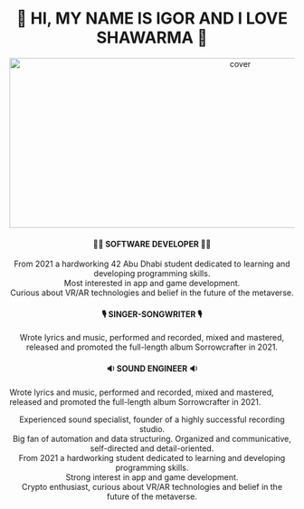 <div align="center">
<h1><b>🌯 HI, MY NAME IS IGOR AND I LOVE SHAWARMA 🌯</b></h1>
</div>
<div align="center">
<img width="800pxl" height = "300pxl" src="https://media4.giphy.com/media/lovPEehUzdQRi1bgKk/giphy.gif?cid=6c09b952frrbu9kcwkj0c5562ms9w2n35h8kkihqfw2ag1cw&rid=giphy.gif&ct=s?h=257&la=en&w=759&hash=7EDF5B29736E43CAB153AEA504773656C3230C43" alt="cover" />
</div>
<div align="center">
<h4><b>👨‍💻 SOFTWARE DEVELOPER 👨‍💻</b></h4>
  <p>From 2021 a hardworking 42 Abu Dhabi student dedicated to learning and developing programming skills. <br>
    Most interested in app and game development. <br>
    Curious about VR/AR technologies and belief in the future of the metaverse.</p>
</div>
<div align="center">
<h4><b>🎙️ SINGER-SONGWRITER 🎙️</b></h4>
    <p>Wrote lyrics and music, performed and recorded, mixed and mastered, <br>
    released and promoted the full-length album Sorrowcrafter in 2021.</p>
</div>
<div align="center">
<h4><b>🔉 SOUND ENGINEER 🔉</b></h4>
</div>




Wrote lyrics and music, performed and recorded, mixed and mastered, released and promoted the full-length album Sorrowcrafter in 2021.


<div align="center">
Experienced sound specialist, founder of a highly successful recording studio. <br>
  Big fan of automation and data structuring. Organized and communicative, self-directed and detail-oriented. <br>
  From 2021 a hardworking student dedicated to learning and developing programming skills. <br>
  Strong interest in app and game development. <br>
  Crypto enthusiast, curious about VR/AR technologies and belief in the future of the metaverse. <br>
</div>
